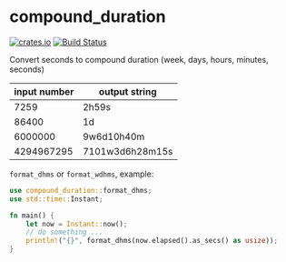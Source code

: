 # compound_duration

[![crates.io](https://img.shields.io/crates/v/compound_duration.svg)](https://crates.io/crates/compound_duration)
[![Build Status](https://travis-ci.org/nbari/compound_duration.svg?branch=master)](https://travis-ci.org/nbari/compound_duration)

Convert seconds to compound duration (week, days, hours, minutes, seconds)

| input number | output string |
| ------------ | ------------- |
| 7259         | 2h59s |
| 86400        | 1d |
| 6000000      | 9w6d10h40m |
| 4294967295   | 7101w3d6h28m15s |


`format_dhms` or `format_wdhms`, example:

```rust
use compound_duration::format_dhms;
use std::time::Instant;

fn main() {
    let now = Instant::now();
    // do something ...
    println!("{}", format_dhms(now.elapsed().as_secs() as usize));
}
```
